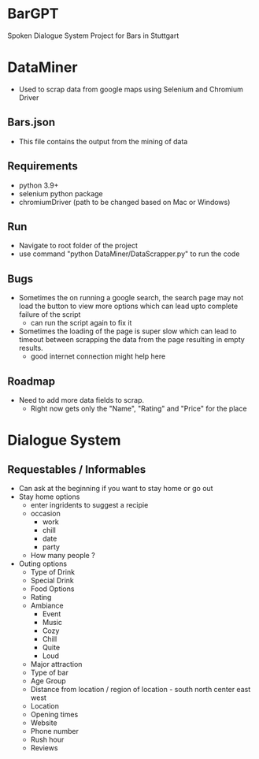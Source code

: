 # BarGPT
Spoken Dialogue System Project for Bars in Stuttgart

# DataMiner
- Used to scrap data from google maps using Selenium and Chromium Driver

## Bars.json
- This file contains the output from the mining of data

## Requirements 

- python 3.9+
- selenium python package
- chromiumDriver (path to be changed based on Mac or Windows) 

## Run

- Navigate to root folder of the project
- use command "python DataMiner/DataScrapper.py" to run the code

## Bugs
- Sometimes the on running a google search, the search page may not load the button to view more options which can lead upto complete failure of the script
  - can run the script again to fix it 
- Sometimes the loading of the page is super slow which can lead to timeout between scrapping the data from the page resulting in empty results. 
  - good internet connection might help here

## Roadmap
- Need to add more data fields to scrap.
  - Right now gets only the "Name", "Rating" and "Price" for the place


# Dialogue System

## Requestables / Informables
- Can ask at the beginning if you want to stay home or go out
- Stay home options
  - enter ingridents to suggest a recipie
  - occasion
    - work
    - chill
    - date
    - party
  - How many people ?   
- Outing options
  - Type of Drink
  - Special Drink
  - Food Options
  - Rating
  - Ambiance
    - Event
    - Music
    - Cozy
    - Chill
    - Quite
    - Loud
  - Major attraction
  - Type of bar
  - Age Group
  - Distance from location / region of location - south north center east west
  - Location
  - Opening times
  - Website
  - Phone number
  - Rush hour
  - Reviews
